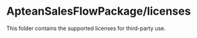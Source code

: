 # ApteanSalesFlowPackage/licenses

This folder contains the supported licenses for third-party use.
